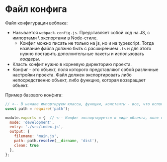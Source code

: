 # Файл конфига

Файл конфигурации вебпака:

* Называется `webpack.config.js`. Представляет собой код на JS, с импортами \ экспортами в Node-стиле.
  * Конфиг можно писать не только на js, но и на typescript. Тогда название файла должно быть с расширением `.ts` и для этого нужно поставить дополнительные пакеты и использовать *лоадеры*.
* Класть конфиг нужно в корневую директорию проекта.
* Конфиг - это объект, поля которого представляют собой различные настройки проекта. Файл должен экспортировать либо непосредственно объект, либо функцию, которая возвращает объект.

Пример базового конфига:

```javascript
// <-- В начале импортируем классы, функции, константы - все, что используется далее в коде
const path = require('path');

module.exports = {  // <-- Конфиг экспортируется в виде объекта, поля которого - настройки вебпака
  mode: 'development',
  entry: './src/index.js',
  output: {
    filename: 'main.js',
    path: path.resolve(__dirname, 'dist'),
    clean: true
  },
};
```
